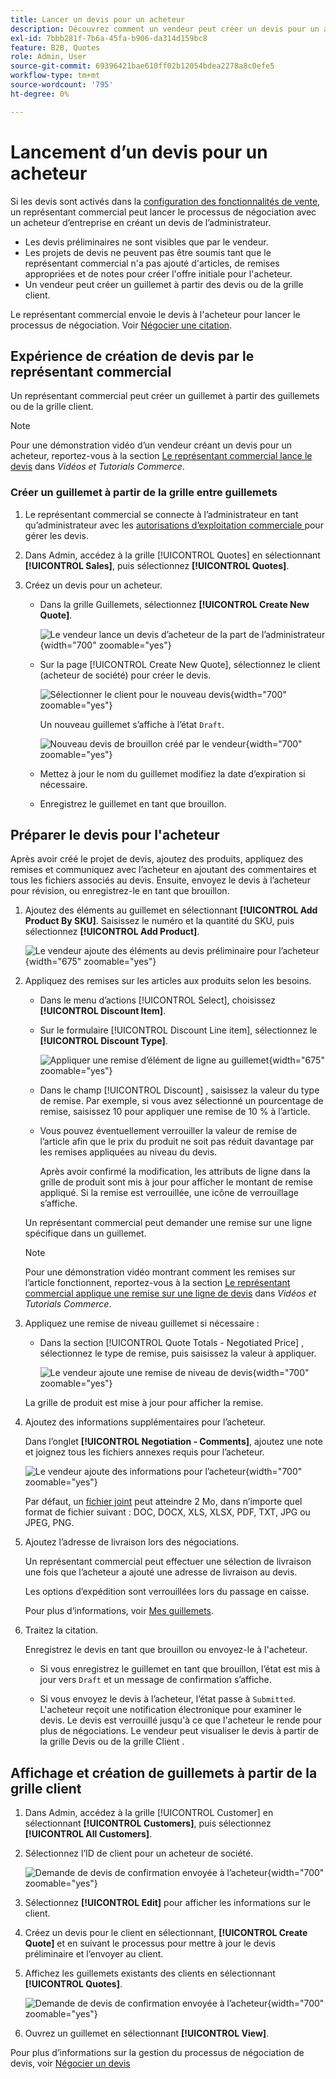 ```yaml
---
title: Lancer un devis pour un acheteur
description: Découvrez comment un vendeur peut créer un devis pour un acheteur spécifique afin de lancer le processus de négociation. Le vendeur ne peut envoyer de devis que pour les clients associés à un compte de société sur le site web sélectionné.
exl-id: 7bbb281f-7b6a-45fa-b906-da314d159bc8
feature: B2B, Quotes
role: Admin, User
source-git-commit: 69396421bae610ff02b12054bdea2278a8c0efe5
workflow-type: tm+mt
source-wordcount: '795'
ht-degree: 0%

---
```


# Lancement d’un devis pour un acheteur

Si les devis sont activés dans la [configuration des fonctionnalités de vente](configure-quotes.md), un représentant commercial peut lancer le processus de négociation avec un acheteur d’entreprise en créant un devis de l’administrateur.

- Les devis préliminaires ne sont visibles que par le vendeur.
- Les projets de devis ne peuvent pas être soumis tant que le représentant commercial n&#39;a pas ajouté d&#39;articles, de remises appropriées et de notes pour créer l&#39;offre initiale pour l&#39;acheteur.
- Un vendeur peut créer un guillemet à partir des devis ou de la grille client.

Le représentant commercial envoie le devis à l&#39;acheteur pour lancer le processus de négociation. Voir [Négocier une citation](quote-price-negotiation.md).

## Expérience de création de devis par le représentant commercial

Un représentant commercial peut créer un guillemet à partir des guillemets ou de la grille client.

>[!NOTE]
>
>Pour une démonstration vidéo d’un vendeur créant un devis pour un acheteur, reportez-vous à la section [Le représentant commercial lance le devis](https://experienceleague.adobe.com/docs/commerce-learn/tutorials/b2b/b2b-quote/sales-rep-initiates-quote.html) dans _Vidéos et Tutorials Commerce_.

### Créer un guillemet à partir de la grille entre guillemets

1. Le représentant commercial se connecte à l’administrateur en tant qu’administrateur avec les [ autorisations d’exploitation commerciale ](../systems/permissions.md) pour gérer les devis.

1. Dans Admin, accédez à la grille [!UICONTROL Quotes] en sélectionnant **[!UICONTROL Sales]**, puis sélectionnez **[!UICONTROL Quotes]**.

1. Créez un devis pour un acheteur.

   - Dans la grille Guillemets, sélectionnez **[!UICONTROL Create New Quote]**.

     ![Le vendeur lance un devis d’acheteur de la part de l’administrateur](./assets/quote-draft-from-admin.png){width="700" zoomable="yes"}

   - Sur la page [!UICONTROL Create New Quote], sélectionnez le client (acheteur de société) pour créer le devis.

     ![Sélectionner le client pour le nouveau devis](./assets/quote-draft-from-admin-select-buyer.png){width="700" zoomable="yes"}

     Un nouveau guillemet s’affiche à l’état `Draft`.

     ![Nouveau devis de brouillon créé par le vendeur](./assets/quote-create-by-seller.png){width="700" zoomable="yes"}

   - Mettez à jour le nom du guillemet modifiez la date d’expiration si nécessaire.

   - Enregistrez le guillemet en tant que brouillon.

## Préparer le devis pour l&#39;acheteur

Après avoir créé le projet de devis, ajoutez des produits, appliquez des remises et communiquez avec l’acheteur en ajoutant des commentaires et tous les fichiers associés au devis. Ensuite, envoyez le devis à l’acheteur pour révision, ou enregistrez-le en tant que brouillon.

1. Ajoutez des éléments au guillemet en sélectionnant **[!UICONTROL Add Product By SKU]**. Saisissez le numéro et la quantité du SKU, puis sélectionnez **[!UICONTROL Add Product]**.

   ![Le vendeur ajoute des éléments au devis préliminaire pour l’acheteur](./assets/quote-draft-add-items.png){width="675" zoomable="yes"}

1. Appliquez des remises sur les articles aux produits selon les besoins.

   - Dans le menu d’actions [!UICONTROL Select], choisissez **[!UICONTROL Discount Item]**.

   - Sur le formulaire [!UICONTROL Discount Line item], sélectionnez le **[!UICONTROL Discount Type]**.

     ![Appliquer une remise d’élément de ligne au guillemet](./assets/quote-discount-line-item.png){width="675" zoomable="yes"}

   - Dans le champ [!UICONTROL Discount] , saisissez la valeur du type de remise. Par exemple, si vous avez sélectionné un pourcentage de remise, saisissez 10 pour appliquer une remise de 10 % à l’article.

   - Vous pouvez éventuellement verrouiller la valeur de remise de l’article afin que le prix du produit ne soit pas réduit davantage par les remises appliquées au niveau du devis.

     Après avoir confirmé la modification, les attributs de ligne dans la grille de produit sont mis à jour pour afficher le montant de remise appliqué. Si la remise est verrouillée, une icône de verrouillage s’affiche.

   Un représentant commercial peut demander une remise sur une ligne spécifique dans un guillemet.

   >[!NOTE]
   >
   >Pour une démonstration vidéo montrant comment les remises sur l’article fonctionnent, reportez-vous à la section [Le représentant commercial applique une remise sur une ligne de devis](https://experienceleague.adobe.com/docs/commerce-learn/tutorials/b2b/b2b-quote/quote-line-item-discount.html) dans _Vidéos et Tutorials Commerce_.

1. Appliquez une remise de niveau guillemet si nécessaire :

   - Dans la section [!UICONTROL Quote Totals - Negotiated Price] , sélectionnez le type de remise, puis saisissez la valeur à appliquer.

     ![Le vendeur ajoute une remise de niveau de devis](./assets/quote-draft-total-discount.png){width="700" zoomable="yes"}

   La grille de produit est mise à jour pour afficher la remise.

1. Ajoutez des informations supplémentaires pour l’acheteur.

   Dans l’onglet **[!UICONTROL Negotiation - Comments]**, ajoutez une note et joignez tous les fichiers annexes requis pour l’acheteur.

   ![Le vendeur ajoute des informations pour l’acheteur](./assets/quote-draft-add-info-for-buyer.png){width="700" zoomable="yes"}

   Par défaut, un [fichier joint](configure-quotes.md) peut atteindre 2 Mo, dans n’importe quel format de fichier suivant : DOC, DOCX, XLS, XLSX, PDF, TXT, JPG ou JPEG, PNG.

1. Ajoutez l’adresse de livraison lors des négociations.

   Un représentant commercial peut effectuer une sélection de livraison une fois que l’acheteur a ajouté une adresse de livraison au devis.

   Les options d’expédition sont verrouillées lors du passage en caisse.

   Pour plus d’informations, voir [Mes guillemets](account-dashboard-my-quotes.md#adding-a-shipping-address).

1. Traitez la citation.

   Enregistrez le devis en tant que brouillon ou envoyez-le à l&#39;acheteur.

   - Si vous enregistrez le guillemet en tant que brouillon, l’état est mis à jour vers `Draft` et un message de confirmation s’affiche.

   - Si vous envoyez le devis à l’acheteur, l’état passe à `Submitted`. L&#39;acheteur reçoit une notification électronique pour examiner le devis. Le devis est verrouillé jusqu&#39;à ce que l&#39;acheteur le rende pour plus de négociations. Le vendeur peut visualiser le devis à partir de la grille Devis ou de la grille Client .

## Affichage et création de guillemets à partir de la grille client

1. Dans Admin, accédez à la grille [!UICONTROL Customer] en sélectionnant **[!UICONTROL Customers]**, puis sélectionnez **[!UICONTROL All Customers]**.

1. Sélectionnez l’ID de client pour un acheteur de société.

   ![Demande de devis de confirmation envoyée à l’acheteur](./assets/quote-view-customer-quotes.png){width="700" zoomable="yes"}

1. Sélectionnez **[!UICONTROL Edit]** pour afficher les informations sur le client.

1. Créez un devis pour le client en sélectionnant, **[!UICONTROL Create Quote]** et en suivant le processus pour mettre à jour le devis préliminaire et l’envoyer au client.

1. Affichez les guillemets existants des clients en sélectionnant **[!UICONTROL Quotes]**.

   ![Demande de devis de confirmation envoyée à l’acheteur](./assets/quote-list-from-customer-information.png){width="700" zoomable="yes"}

1. Ouvrez un guillemet en sélectionnant **[!UICONTROL View]**.

Pour plus d’informations sur la gestion du processus de négociation de devis, voir [Négocier un devis](quote-price-negotiation.md)
